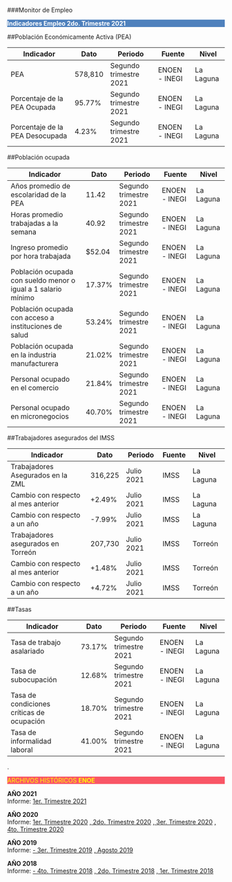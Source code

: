 
###Monitor de Empleo

<p style="background-color:#4F81BD;color:white;"><strong>Indicadores Empleo 2do. Trimestre 2021</strong></p>

##Población Económicamente Activa (PEA)

|Indicador                          |Dato       |Periodo                 |Fuente          |Nivel      |
|-----------------------------------|-----------|------------------------|----------------|-----------|
| PEA                               | 578,810   | Segundo trimestre 2021 | ENOEN - INEGI  | La Laguna |
| Porcentaje de la PEA Ocupada      | 95.77%    | Segundo trimestre 2021 | ENOEN - INEGI  | La Laguna |
| Porcentaje de la PEA Desocupada   | 4.23%     | Segundo trimestre 2021 | ENOEN - INEGI  | La Laguna |

##Población ocupada

|Indicador                                                       |Dato       |Periodo                 |Fuente          |Nivel      |
|----------------------------------------------------------------|-----------|------------------------|----------------|-----------|
| Años promedio de escolaridad de la PEA                         | 11.42     | Segundo trimestre 2021 | ENOEN - INEGI  | La Laguna |
| Horas promedio trabajadas a la semana                          | 40.92     | Segundo trimestre 2021 | ENOEN - INEGI  | La Laguna |
| Ingreso promedio por hora trabajada                            | $52.04    | Segundo trimestre 2021 | ENOEN - INEGI  | La Laguna |
| Población ocupada con sueldo menor o igual a 1 salario mínimo  | 17.37%    | Segundo trimestre 2021 | ENOEN - INEGI  | La Laguna |
| Población ocupada con acceso a instituciones de salud          | 53.24%    | Segundo trimestre 2021 | ENOEN - INEGI  | La Laguna |
| Población ocupada en la industria manufacturera                | 21.02%    | Segundo trimestre 2021 | ENOEN - INEGI  | La Laguna |
| Personal ocupado en el comercio                                | 21.84%    | Segundo trimestre 2021 | ENOEN - INEGI  | La Laguna |
| Personal ocupado en micronegocios                              | 40.70%    | Segundo trimestre 2021 | ENOEN - INEGI  | La Laguna |

##Trabajadores asegurados del IMSS

|Indicador                              |Dato       |Periodo     |Fuente |Nivel      |
|---------------------------------------|-----------|------------|-------|-----------|
| Trabajadores Asegurados en la ZML     | 316,225   | Julio 2021 | IMSS  | La Laguna |
| Cambio con respecto al mes anterior   | +2.49%    | Julio 2021 | IMSS  | La Laguna |
| Cambio con respecto a un año          | -7.99%    | Julio 2021 | IMSS  | La Laguna |
| Trabajadores asegurados en Torreón    | 207,730   | Julio 2021 | IMSS  | Torreón   |
| Cambio con respecto al mes anterior   | +1.48%    | Julio 2021 | IMSS  | Torreón   |
| Cambio con respecto a un año          | +4.72%    | Julio 2021 | IMSS  | Torreón   |

##Tasas

|Indicador                                  |Dato       |Periodo                 |Fuente          |Nivel      |
|-------------------------------------------|-----------|------------------------|----------------|-----------|
| Tasa de trabajo asalariado                | 73.17%    | Segundo trimestre 2021 | ENOEN - INEGI  | La Laguna |
| Tasa de subocupación                      | 12.68%    | Segundo trimestre 2021 | ENOEN - INEGI  | La Laguna |
| Tasa de condiciones críticas de ocupación | 18.70%    | Segundo trimestre 2021 | ENOEN - INEGI  | La Laguna |
| Tasa de informalidad laboral              | 41.00%    | Segundo trimestre 2021 | ENOEN - INEGI  | La Laguna |



.
<p style="background-color:#f95666;color:yellow;">ARCHIVOS HISTÓRICOS <strong>ENOE</strong></p>


<b> AÑO 2021 </b>
</br>
Informe:
[1er. Trimestre 2021](http://www.trcimplan.gob.mx/monitores/empleo/monitor-empleo-trim1-2021.pdf)

<b> AÑO 2020 </b>
</br>
Informe:
[1er. Trimestre 2020](http://www.trcimplan.gob.mx/monitores/empleo/monitor-empleo-trim1-2020.pdf)
[, 2do. Trimestre 2020](http://www.trcimplan.gob.mx/monitores/empleo/monitor-empleo-trim2-2020.pdf)
[, 3er. Trimestre 2020](http://www.trcimplan.gob.mx/monitores/empleo/monitor-empleo-trim3-2020.pdf)
[, 4to. Trimestre 2020](http://www.trcimplan.gob.mx/monitores/empleo/monitor-empleo-trim4-2020.pdf)


<b> AÑO 2019 </b>
</br>
Informe:
[- 3er. Trimestre 2019](http://www.trcimplan.gob.mx/monitores/empleo/monitor-empleo-3er-trim-2019.pdf)
[, Agosto 2019](http://www.trcimplan.gob.mx/monitores/empleo/monitor-empleo-8-2019.pdf)
</br>

<b> AÑO 2018 </b>
</br>
Informe:
[- 4to. Trimestre 2018](http://www.trcimplan.gob.mx/monitores/empleo/monitor-empleo-4-2018.pdf)
[, 2do. Trimestre 2018](http://www.trcimplan.gob.mx/monitores/empleo/monitor-empleo-2-2018.pdf)
[, 1er. Trimestre 2018](http://www.trcimplan.gob.mx/monitores/empleo/monitor-empleo-1-2018.pdf)
</br>

</br>
